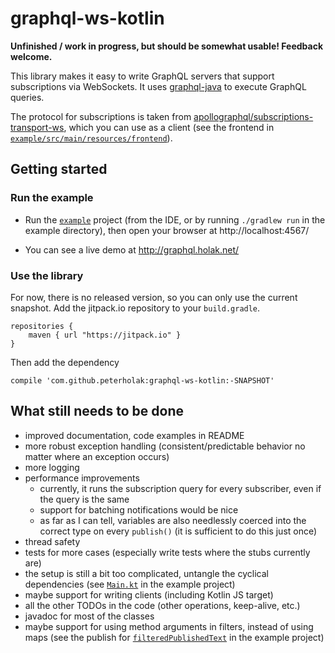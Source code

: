 # graphql-ws-kotlin

**Unfinished / work in progress, but should be somewhat usable! Feedback welcome.**

This library makes it easy to write GraphQL servers that support subscriptions via WebSockets.
It uses [graphql-java](https://github.com/graphql-java/graphql-java) to execute GraphQL queries.

The protocol for subscriptions is taken from [apollographql/subscriptions-transport-ws](https://github.com/apollographql/subscriptions-transport-ws), which
you can use as a client (see the frontend in [`example/src/main/resources/frontend`](example/src/main/resources/frontend)).

## Getting started

### Run the example

- Run the [`example`](example) project (from the IDE, or by running `./gradlew run` in the example directory),
then open your browser at http://localhost:4567/

- You can see a live demo at http://graphql.holak.net/

### Use the library

For now, there is no released version, so you can only use the current snapshot.
Add the jitpack.io repository to your `build.gradle`.

```
repositories {
    maven { url "https://jitpack.io" }
}
```

Then add the dependency

```
compile 'com.github.peterholak:graphql-ws-kotlin:-SNAPSHOT'
```

## What still needs to be done

- improved documentation, code examples in README
- more robust exception handling (consistent/predictable behavior no matter where an exception occurs)
- more logging
- performance improvements
    - currently, it runs the subscription query for every subscriber, even if the query is the same
    - support for batching notifications would be nice
    - as far as I can tell, variables are also needlessly coerced into the correct type on every `publish()` (it is sufficient to do this just once)
- thread safety
- tests for more cases (especially write tests where the stubs currently are)
- the setup is still a bit too complicated, untangle the cyclical dependencies (see [`Main.kt`](example/src/main/kotlin/net/holak/graphql/example/Main.kt) in the example project)
- maybe support for writing clients (including Kotlin JS target)
- all the other TODOs in the code (other operations, keep-alive, etc.)
- javadoc for most of the classes
- maybe support for using method arguments in filters, instead of using maps (see the publish for [`filteredPublishedText`](example/src/main/kotlin/net/holak/graphql/example/ExampleServer.kt#L48) in the example project)
